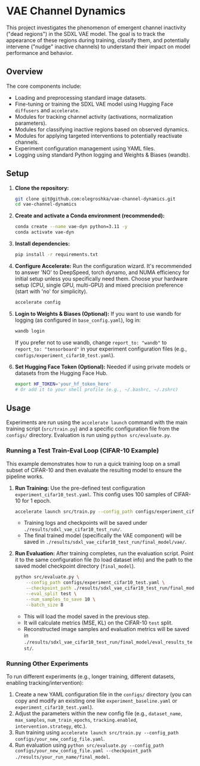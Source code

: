 # VAE Channel Dynamics

This project investigates the phenomenon of emergent channel inactivity ("dead regions") in the SDXL VAE model. The goal is to track the appearance of these regions during training, classify them, and potentially intervene ("nudge" inactive channels) to understand their impact on model performance and behavior.

## Overview

The core components include:
- Loading and preprocessing standard image datasets.
- Fine-tuning or training the SDXL VAE model using Hugging Face `diffusers` and `accelerate`.
- Modules for tracking channel activity (activations, normalization parameters).
- Modules for classifying inactive regions based on observed dynamics.
- Modules for applying targeted interventions to potentially reactivate channels.
- Experiment configuration management using YAML files.
- Logging using standard Python logging and Weights & Biases (wandb).

## Setup

1.  **Clone the repository:**
    ```bash
    git clone git@github.com:olegroshka/vae-channel-dynamics.git  
    cd vae-channel-dynamics
    ```
2.  **Create and activate a Conda environment (recommended):**
    ```bash
    conda create --name vae-dyn python=3.11 -y
    conda activate vae-dyn
    ```
3.  **Install dependencies:**
    ```bash
    pip install -r requirements.txt
    ```
4.  **Configure Accelerate:**
    Run the configuration wizard. It's recommended to answer 'NO' to DeepSpeed, torch dynamo, and NUMA efficiency for initial setup unless you specifically need them. Choose your hardware setup (CPU, single GPU, multi-GPU) and mixed precision preference (start with 'no' for simplicity).
    ```bash
    accelerate config
    ```
5.  **Login to Weights & Biases (Optional):**
    If you want to use wandb for logging (as configured in `base_config.yaml`), log in:
    ```bash
    wandb login
    ```
    If you prefer not to use wandb, change `report_to: "wandb"` to `report_to: "tensorboard"` in your experiment configuration files (e.g., `configs/experiment_cifar10_test.yaml`).

6.  **Set Hugging Face Token (Optional):**
    Needed if using private models or datasets from the Hugging Face Hub.
    ```bash
    export HF_TOKEN='your_hf_token_here'
    # Or add it to your shell profile (e.g., ~/.bashrc, ~/.zshrc)
    ```

## Usage

Experiments are run using the `accelerate launch` command with the main training script (`src/train.py`) and a specific configuration file from the `configs/` directory. Evaluation is run using `python src/evaluate.py`.

### Running a Test Train-Eval Loop (CIFAR-10 Example)

This example demonstrates how to run a quick training loop on a small subset of CIFAR-10 and then evaluate the resulting model to ensure the pipeline works.

1.  **Run Training:**
    Use the pre-defined test configuration `experiment_cifar10_test.yaml`. This config uses 100 samples of CIFAR-10 for 1 epoch.
    ```bash
    accelerate launch src/train.py --config_path configs/experiment_cifar10_test.yaml
    ```
    * Training logs and checkpoints will be saved under `./results/sdxl_vae_cifar10_test_run/`.
    * The final trained model (specifically the VAE component) will be saved in `./results/sdxl_vae_cifar10_test_run/final_model/vae/`.

2.  **Run Evaluation:**
    After training completes, run the evaluation script. Point it to the same configuration file (to load dataset info) and the path to the saved model checkpoint directory (`final_model`).
    ```bash
    python src/evaluate.py \
        --config_path configs/experiment_cifar10_test.yaml \
        --checkpoint_path ./results/sdxl_vae_cifar10_test_run/final_model \
        --eval_split test \
        --num_samples_to_save 10 \
        --batch_size 8
    ```
    * This will load the model saved in the previous step.
    * It will calculate metrics (MSE, KL) on the CIFAR-10 `test` split.
    * Reconstructed image samples and evaluation metrics will be saved in `./results/sdxl_vae_cifar10_test_run/final_model/eval_results_test/`.

### Running Other Experiments

To run different experiments (e.g., longer training, different datasets, enabling tracking/intervention):
1.  Create a new YAML configuration file in the `configs/` directory (you can copy and modify an existing one like `experiment_baseline.yaml` or `experiment_cifar10_test.yaml`).
2.  Adjust the parameters within the new config file (e.g., `dataset_name`, `max_samples`, `num_train_epochs`, `tracking.enabled`, `intervention.strategy`, etc.).
3.  Run training using `accelerate launch src/train.py --config_path configs/your_new_config_file.yaml`.
4.  Run evaluation using `python src/evaluate.py --config_path configs/your_new_config_file.yaml --checkpoint_path ./results/your_run_name/final_model`.

